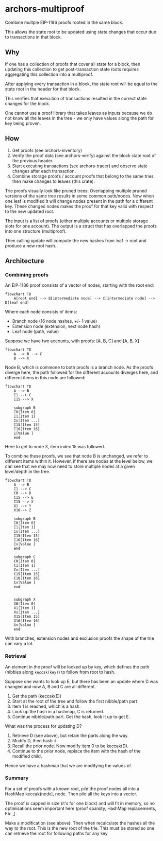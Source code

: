 # archors-multiproof

Combine multple EIP-1186 proofs rooted in the same block.

This allows the state root to be updated using state changes that occur
due to transactions in that block.

## Why

If one has a collection of proofs that cover all state for a block, then updating
this collection to get post-transaction state roots requires aggregating this collection
into a multiproof.

After applying every transaction in a block, the state root will be equal to the
state root in the header for that block.

This verifies that execution of transactions resulted in the correct state changes
for the block.

One cannot use a proof library that takes leaves as inputs because we do not know
all the leaves in the tree - we only have values along the path for key being proven.

## How

1. Get proofs (see archors-inventory)
2. Verify the proof data (see archors-verify) against the block state root of the previous header.
3. Start executing transactions (see archors-tracer) and observe state changes after each transaction.
4. Combine storage proofs / account proofs that belong to the same tries, then make changes to leaves (this crate).

Trie proofs visually look like pruned trees. Overlapping multiple pruned versions of the same tree
results in some common path/nodes. Now when one leaf is modified it will change nodes present
in the path for a different key. These changed nodes makes the proof for that key valid with
respect to the new updated root.

The input is a list of proofs (either multiple accounts or multiple storage slots for one account).
The output is a struct that has overlapped the proofs into one structure (multiproof).

Then calling update will compute the new hashes from leaf -> root and produce a new root hash.

## Architecture

### Combining proofs
An EIP-1186 proof consists of a vector of nodes, starting with the root end:


```mermaid
flowchart TD
    A[root end] --> B[intermediate node] --> C[intermediate node] --> D[leaf end]
```
Where each node consists of items:
- Branch node (16 node hashes, +/- 1 value)
- Extension node (extension, next node hash)
- Leaf node (path, value)

Suppose we have two accounts, with proofs: [A, B, C] and [A, B, X]
```mermaid
flowchart TD
    A --> B --> C
    B --> X
```
Node B, which is commone to both proofs is a branch node. As the proofs
diverge here, the path followed for the different accounts diverges here,
and different items in this node are followed:

```mermaid
flowchart TD
    A --> B
    I1 --> C
    I15 --> X

    subgraph B
    I0[Item 0]
    I1[Item 1]
    Ix[Item ...]
    I15[Item 15]
    I16[Item 16]
    I[Value ]
    end
```
Here to get to node X, item index 15 was followed.

To combine these proofs, we see that node B is unchanged, we refer to different items within it.
However, if there are nodes at the level below, we can see that we may now need to store multiple nodes at a given level/depth in the tree.



```mermaid
flowchart TD
    A --> B
    I1 --> C
    C0 --> D
    C15 --> E
    I15 --> X
    X1 --> Y
    X16--> Z

    subgraph B
    I0[Item 0]
    I1[Item 1]
    Ix[Item ...]
    I15[Item 15]
    I16[Item 16]
    Iv[Value ]
    end

    subgraph C
    C0[Item 0]
    C1[Item 1]
    Cx[Item ...]
    C15[Item 15]
    C16[Item 16]
    Cv[Value ]
    end


    subgraph X
    X0[Item 0]
    X1[Item 1]
    Xx[Item ...]
    X15[Item 15]
    X16[Item 16]
    Xv[Value ]
    end
```
With branches, extension nodes and exclusion proofs the shape of the trie can vary a lot.

### Retrieval

An element in the proof will be looked up by key, which defines the path (nibbles along `keccak(key)`) to follow from root to hash.

Suppose one wants to look up E, but there has been an update where D was changed and now A, B and C are all different.

1. Get the path (keccak(E))
2. Start at the root of the tree and follow the first nibble/path part
3. Item 1 is reached, which is a hash.
4. Look up the hash in a hashmap, C is returned.
5. Continue nibble/path part. Get the hash, look it up to get E.

What was the process for updating D?

1. Retrieve D (see above), but retain the parts along the way.
2. Modify D, then hash it
3. Recall the prior node. Now modify item 0 to be keccak(D).
4. Continue to the prior node, replace the item with the hash of the modified child.

Hence we have a hashmap that we are modifying the values of.

### Summary
For a set of proofs with a known root, pile the proof nodes all into a HashMap keccak(node), node. Then pile all the keys into a vector.

The proof is capped in size (it's for one block) and will fit in memory, so
no optimisations seem important here (proof sparsity, HashMap replacements, Etc.,).

Make a modification (see above). Then when recalculate the hashes all the way to the root. This is the new root of the trie. This must be stored so one can retrieve the root for following paths for
any key.

